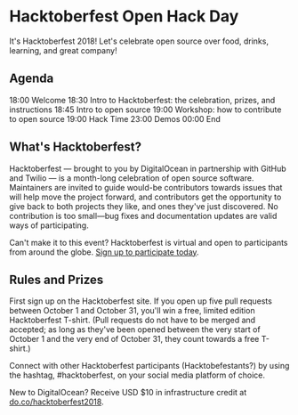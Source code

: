 # Hacktoberfest Open Hack Day

It's Hacktoberfest 2018! Let's celebrate open source over food, drinks, learning, and great company!

## Agenda

18:00 Welcome
18:30 Intro to Hacktoberfest: the celebration, prizes, and instructions
18:45 Intro to open source
19:00 Workshop: how to contribute to open source
19:00 Hack Time
23:00 Demos
00:00 End

## What's Hacktoberfest?

Hacktoberfest — brought to you by DigitalOcean in partnership with GitHub and Twilio — is a month-long celebration of open source software. Maintainers are invited to guide would-be contributors towards issues that will help move the project forward, and contributors get the opportunity to give back to both projects they like, and ones they've just discovered. No contribution is too small—bug fixes and documentation updates are valid ways of participating.

Can't make it to this event? Hacktoberfest is virtual and open to participants from around the globe. [Sign up to participate today](https://hacktoberfest.digitalocean.com/).

## Rules and Prizes

First sign up on the Hacktoberfest site. If you open up five pull requests between October 1 and October 31, you'll win a free, limited edition Hacktoberfest T-shirt. (Pull requests do not have to be merged and accepted; as long as they've been opened between the very start of October 1 and the very end of October 31, they count towards a free T-shirt.)
  
Connect with other Hacktoberfest participants (Hacktobefestants?) by using the hashtag, #hacktoberfest, on your social media platform of choice.

New to DigitalOcean? Receive USD $10 in infrastructure credit at [do.co/hacktoberfest2018](https://do.co/hacktoberfest2018).